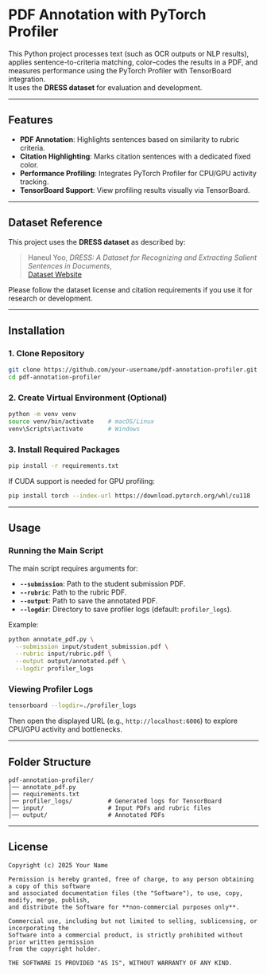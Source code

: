 # PDF Annotation with PyTorch Profiler

This Python project processes text (such as OCR outputs or NLP results), applies sentence-to-criteria matching, color–codes the results in a PDF, and measures performance using the PyTorch Profiler with TensorBoard integration.  
It uses the **DRESS dataset** for evaluation and development.  

---

## Features
- **PDF Annotation**: Highlights sentences based on similarity to rubric criteria.  
- **Citation Highlighting**: Marks citation sentences with a dedicated fixed color.  
- **Performance Profiling**: Integrates PyTorch Profiler for CPU/GPU activity tracking.  
- **TensorBoard Support**: View profiling results visually via TensorBoard.  

---

## Dataset Reference
This project uses the **DRESS dataset** as described by:  

> Haneul Yoo, *DRESS: A Dataset for Recognizing and Extracting Salient Sentences in Documents*,  
> [Dataset Website](https://haneul-yoo.github.io/dress)  

Please follow the dataset license and citation requirements if you use it for research or development.

---

## Installation

### 1. Clone Repository
```bash
git clone https://github.com/your-username/pdf-annotation-profiler.git
cd pdf-annotation-profiler
```

### 2. Create Virtual Environment (Optional)
```bash
python -m venv venv
source venv/bin/activate    # macOS/Linux
venv\Scripts\activate       # Windows
```

### 3. Install Required Packages
```bash
pip install -r requirements.txt
```

If CUDA support is needed for GPU profiling:
```bash
pip install torch --index-url https://download.pytorch.org/whl/cu118
```

---

## Usage

### Running the Main Script
The main script requires arguments for:
- **`--submission`**: Path to the student submission PDF.  
- **`--rubric`**: Path to the rubric PDF.  
- **`--output`**: Path to save the annotated PDF.  
- **`--logdir`**: Directory to save profiler logs (default: `profiler_logs`).  

Example:
```bash
python annotate_pdf.py \
  --submission input/student_submission.pdf \
  --rubric input/rubric.pdf \
  --output output/annotated.pdf \
  --logdir profiler_logs
```

### Viewing Profiler Logs
```bash
tensorboard --logdir=./profiler_logs
```
Then open the displayed URL (e.g., `http://localhost:6006`) to explore CPU/GPU activity and bottlenecks.

---

## Folder Structure
```
pdf-annotation-profiler/
│── annotate_pdf.py
│── requirements.txt
│── profiler_logs/          # Generated logs for TensorBoard
│── input/                  # Input PDFs and rubric files
│── output/                 # Annotated PDFs
```

---

## License
```
Copyright (c) 2025 Your Name

Permission is hereby granted, free of charge, to any person obtaining a copy of this software
and associated documentation files (the "Software"), to use, copy, modify, merge, publish,
and distribute the Software for **non-commercial purposes only**.

Commercial use, including but not limited to selling, sublicensing, or incorporating the
Software into a commercial product, is strictly prohibited without prior written permission
from the copyright holder.

THE SOFTWARE IS PROVIDED "AS IS", WITHOUT WARRANTY OF ANY KIND.
```
